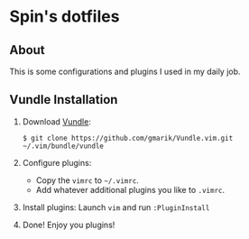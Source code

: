 # Spin's dotfiles

## About

This is some configurations and plugins I used in my daily job.

## Vundle Installation

1. Download [Vundle](https://github.com/gmarik/Vundle.vim):

    `$ git clone https://github.com/gmarik/Vundle.vim.git ~/.vim/bundle/vundle`

2. Configure plugins:
    - Copy the `vimrc` to `~/.vimrc`. 
    - Add whatever additional plugins you like to `.vimrc`.

3. Install plugins:
    Launch `vim` and run `:PluginInstall`

4. Done! Enjoy you plugins!


